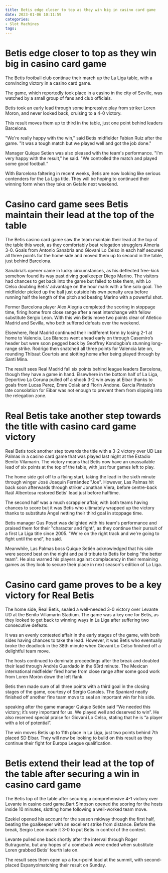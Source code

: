 ```yaml
---
title: Betis edge closer to top as they win big in casino card game
date: 2023-01-06 10:11:59
categories:
- Slot Machines
tags:
---
```



#  Betis edge closer to top as they win big in casino card game

The Betis football club continue their march up the La Liga table, with a convincing victory in a casino card game.

The game, which reportedly took place in a casino in the city of Seville, was watched by a small group of fans and club officials.

Betis took an early lead through some impressive play from striker Loren Moron, and never looked back, cruising to a 4-0 victory.

This result moves them up to third in the table, just one point behind leaders Barcelona.

"We're really happy with the win," said Betis midfielder Fabian Ruiz after the game. "It was a tough match but we played well and got the job done."

Manager Quique Setien was also pleased with the team's performance. "I'm very happy with the result," he said. "We controlled the match and played some good football."

With Barcelona faltering in recent weeks, Betis are now looking like serious contenders for the La Liga title. They will be hoping to continued their winning form when they take on Getafe next weekend.

#  Casino card game sees Betis maintain their lead at the top of the table

The Betis casino card game saw the team maintain their lead at the top of the table this week, as they comfortably beat relegation strugglers Almeria 3-0. Goals from Antonio Sanabria and Giovani Lo Celso in each half secured all three points for the home side and moved them up to second in the table, just behind Barcelona.

Sanabria’s opener came in lucky circumstances, as his deflected free-kick somehow found its way past diving goalkeeper Diego Marino. The visitors had chances to get back into the game but failed to take them, with Lo Celso doubling Betis’ advantage on the hour mark with a fine solo goal. The midfielder picked up the ball just outside his own penalty area before running half the length of the pitch and beating Marino with a powerful shot.

Former Barcelona player Alex Alegria completed the scoring in stoppage time, firing home from close range after a neat interchange with fellow substitute Sergio Leon. With this win Betis move two points clear of Atletico Madrid and Sevilla, who both suffered defeats over the weekend.

Elsewhere, Real Madrid continued their indifferent form by losing 2-1 at home to Valencia. Los Blancos went ahead early on through Casemiro’s header but were soon pegged back by Geoffrey Kondogbia’s stunning long-range strike. Rodrigo then snatched all three points for Valencia late on, rounding Thibaut Courtois and slotting home after being played through by Santi Mina.

The result sees Real Madrid fall six points behind league leaders Barcelona, though they have a game in hand. Elsewhere in the bottom half of La Liga, Deportivo La Coruna pulled off a shock 3-2 win away at Eibar thanks to goals from Lucas Perez, Emre Colak and Florin Andone. Garcia Pintado’s late consolation for Eibar was not enough to prevent them from slipping into the relegation zone.

#  Real Betis take another step towards the title with casino card game victory

Real Betis took another step towards the title with a 3-2 victory over UD Las Palmas in a casino card game that was played last night at the Estadio Benito Vilamarín. The victory means that Betis now have an unassailable lead of six points at the top of the table, with just four games left to play.

The home side got off to a flying start, taking the lead in the sixth minute through winger José Joaquín Fernández "Joe". However, Las Palmas hit back soon afterwards through striker Jonathan Viera, before centre-back Raúl Albentosa restored Betis' lead just before halftime.

The second half was a much scrappier affair, with both teams having chances to score but it was Betis who ultimately wrapped up the victory thanks to substitute Ángel netting their third goal in stoppage time.

Betis manager Gus Poyet was delighted with his team's performance and praised them for their "character and fight", as they continue their pursuit of a first La Liga title since 2005. "We're on the right track and we're going to fight until the end", he said.

Meanwhile, Las Palmas boss Quique Setién acknowledged that his side were second best on the night and paid tribute to Betis for being "the better team". He also warned his players against complacency in their remaining games as they look to secure their place in next season's edition of La Liga.

#  Casino card game proves to be a key victory for Real Betis

The home side, Real Betis, sealed a well-needed 3-0 victory over Levante UD at the Benito Villamarín Stadium. The game was a key one for Betis, as they looked to get back to winning ways in La Liga after suffering two consecutive defeats.

It was an evenly contested affair in the early stages of the game, with both sides having chances to take the lead. However, it was Betis who eventually broke the deadlock in the 38th minute when Giovani Lo Celso finished off a delightful team move.

The hosts continued to dominate proceedings after the break and doubled their lead through Andrés Guardado in the 63rd minute. The Mexican international midfielder fired home from close range after some good work from Loren Morón down the left flank.

Betis then made sure of all three points with a third goal in the closing stages of the game, courtesy of Sergio Canales. The Spaniard neatly finished off another fine team move to seal an important win for his side.

 speaking after the game manager Quique Setién said “We needed this victory; it’s very important for us. We played well and deserved to win”. He also reserved special praise for Giovani Lo Celso, stating that he is “a player with a lot of potential”.

The win moves Betis up to 11th place in La Liga, just two points behind 7th placed SD Eibar. They will now be looking to build on this result as they continue their fight for Europa League qualification.

#  Betis extend their lead at the top of the table after securing a win in casino card game

The Betis top of the table after securing a comprehensive 4-1 victory over Levante in casino card game.Bart Simpson opened the scoring for the hosts inside 10 minutes, slotting home following a well-worked team move.

Ezekiel opened his account for the season midway through the first half, beating the goalkeeper with an excellent strike from distance. Before the break, Sergio Leon made it 3-0 to put Betis in control of the contest.

Levante pulled one back shortly after the interval through Roger Butragueño, but any hopes of a comeback were ended when substitute Loren grabbed Betis’ fourth late on.

The result sees them open up a four-point lead at the summit, with second-placed Espanyolmatching their result on Sunday.